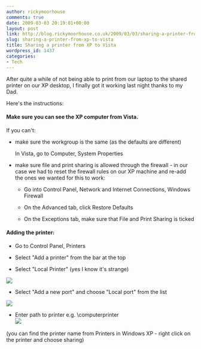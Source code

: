 ```yaml
---
author: rickymoorhouse
comments: true
date: 2009-03-03 20:19:01+00:00
layout: post
link: http://blog.rickymoorhouse.co.uk/2009/03/03/sharing-a-printer-from-xp-to-vista/
slug: sharing-a-printer-from-xp-to-vista
title: Sharing a printer from XP to Vista
wordpress_id: 1437
categories:
- Tech
---
```


After quite a while of not being able to print from our laptop to the shared printer on our XP desktop, I finally got it working last night thanks to my Dad. 




Here's the instructions:




#### Make sure you can see the XP computer from Vista. 

If you can't:






  * make sure the workgroup is the same (as the defaults are different)  

    In Vista, go to Computer, System Properties


  * make sure file and print sharing is allowed through the firewall - in our case we had to reset the firewall rules on our XP machine and re-add the ones we wanted for this to work:

    * Go into Control Panel, Network and Internet Connections, Windows Firewall


    * On the Advanced tab, click Restore Defaults


    * On the Exceptions tab, make sure that File and Print Sharing is ticked






#### Adding the printer:






  * Go to Control Panel, Printers


  * Select "Add a printer" from the bar at the top


  * Select "Local Printer" (yes I know it's strange)
  
![](/ricky/images/blog/printer1.jpg)


  * Select "Add a new port" and choose "Local port" from the list
  
![](/ricky/images/blog/printer2.jpg)


  * Enter path to printer e.g. \computerprinter  
![](/ricky/images/blog/printer3.jpg)  

(you can find the printer name from Printers in Windows XP - right click on the printer and choose sharing)  


<!--


[![](/ricky/images/blog/printer1.png)](/ricky/images/blog/printer1.jpg)[![](/ricky/images/blog/printer2.png)](/ricky/images/blog/printer2.jpg)[![](/ricky/images/blog/printer3.png)](/ricky/images/blog/printer3.jpg)


-->
